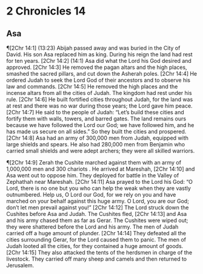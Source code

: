 # 2 Chronicles 14

## Asa
¶[2Chr 14:1] (13:23) Abijah passed away and was buried in the City of David. His son Asa replaced him as king. During his reign the land had rest for ten years.
[2Chr 14:2] (14:1) Asa did what the Lord his God desired and approved.
[2Chr 14:3] He removed the pagan altars and the high places, smashed the sacred pillars, and cut down the Asherah poles.
[2Chr 14:4] He ordered Judah to seek the Lord God of their ancestors and to observe his law and commands.
[2Chr 14:5] He removed the high places and the incense altars from all the cities of Judah. The kingdom had rest under his rule.
[2Chr 14:6] He built fortified cities throughout Judah, for the land was at rest and there was no war during those years; the Lord gave him peace.
[2Chr 14:7] He said to the people of Judah: “Let’s build these cities and fortify them with walls, towers, and barred gates. The land remains ours because we have followed the Lord our God; we have followed him, and he has made us secure on all sides.” So they built the cities and prospered.
[2Chr 14:8] Asa had an army of 300,000 men from Judah, equipped with large shields and spears. He also had 280,000 men from Benjamin who carried small shields and were adept archers; they were all skilled warriors.

¶[2Chr 14:9] Zerah the Cushite marched against them with an army of 1,000,000 men and 300 chariots . He arrived at Mareshah,
[2Chr 14:10] and Asa went out to oppose him. They deployed for battle in the Valley of Zephathah near Mareshah.
[2Chr 14:11] Asa prayed to the Lord his God: “O Lord, there is no one but you who can help the weak when they are vastly outnumbered. Help us, O Lord our God, for we rely on you and have marched on your behalf against this huge army. O Lord, you are our God; don’t let men prevail against you!”
[2Chr 14:12] The Lord struck down the Cushites before Asa and Judah. The Cushites fled,
[2Chr 14:13] and Asa and his army chased them as far as Gerar. The Cushites were wiped out; they were shattered before the Lord and his army. The men of Judah carried off a huge amount of plunder.
[2Chr 14:14] They defeated all the cities surrounding Gerar, for the Lord caused them to panic. The men of Judah looted all the cities, for they contained a huge amount of goods.
[2Chr 14:15] They also attacked the tents of the herdsmen in charge of the livestock. They carried off many sheep and camels and then returned to Jerusalem.
